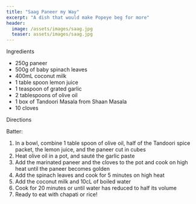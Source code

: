 ```yaml
---
title: "Saag Paneer my Way"
excerpt: "A dish that would make Popeye beg for more"
header:
  image: /assets/images/saag.jpg
  teaser: assets/images/saag.jpg
---
```


Ingredients
 
* 250g paneer
* 500g of baby spinach leaves
* 400mL coconut milk 
* 1 table spoon lemon juice
* 1 teaspoon of grated garlic
* 2 tablespoons of olive oil
* 1 box of Tandoori Masala from Shaan Masala
* 10 cloves

Directions

Batter: 
1. In a bowl, combine 1 table spoon of olive oil, half of the Tandoori spice packet, the lemon juice, and the paneer cut in cubes
2. Heat olive oil in a pot, and sauté the garlic paste
3. Add the marinated paneer and the cloves to the pot and cook on high heat until the paneer becomes golden
4. Add the spinach leaves and cook for 5 minutes on high heat
5. Add the coconut milk and 10cL of boiled water
6. Cook for 20 minutes or until water has reduced to half its volume
7. Ready to eat with chapati or rice! 
